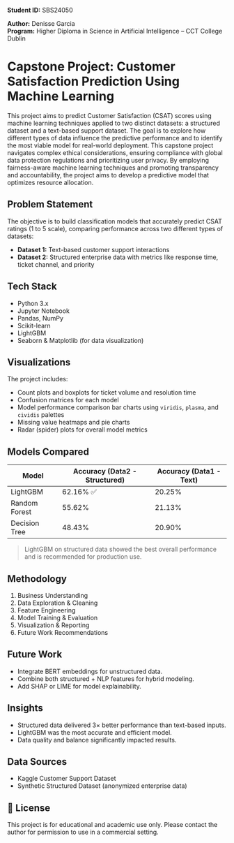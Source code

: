 
**Student ID:** SBS24050

**Author:** Denisse Garcia  
**Program:** Higher Diploma in Science in Artificial Intelligence – CCT College Dublin

# Capstone Project: Customer Satisfaction Prediction Using Machine Learning

This project aims to predict Customer Satisfaction (CSAT) scores using machine learning techniques applied to two distinct datasets: a structured dataset and a text-based support dataset. The goal is to explore how different types of data influence the predictive performance and to identify the most viable model for real-world deployment.
This capstone project navigates complex ethical considerations, ensuring compliance with global data protection regulations and prioritizing user privacy. By employing fairness-aware machine learning techniques and promoting transparency and accountability, the project aims to develop a predictive model that optimizes resource allocation. 

## Problem Statement

The objective is to build classification models that accurately predict CSAT ratings (1 to 5 scale), comparing performance across two different types of datasets:
- **Dataset 1:** Text-based customer support interactions
- **Dataset 2:** Structured enterprise data with metrics like response time, ticket channel, and priority

## Tech Stack

- Python 3.x
- Jupyter Notebook
- Pandas, NumPy
- Scikit-learn
- LightGBM
- Seaborn & Matplotlib (for data visualization)

## Visualizations

The project includes:
- Count plots and boxplots for ticket volume and resolution time
- Confusion matrices for each model
- Model performance comparison bar charts using `viridis`, `plasma`, and `cividis` palettes
- Missing value heatmaps and pie charts
- Radar (spider) plots for overall model metrics

## Models Compared

| Model         | Accuracy (Data2 - Structured) | Accuracy (Data1 - Text) |
|---------------|------------------------|------------------|
| LightGBM      | 62.16% ✅               | 20.25%           |
| Random Forest | 55.62%                 | 21.13%           |
| Decision Tree | 48.43%                 | 20.90%           |

> LightGBM on structured data showed the best overall performance and is recommended for production use.

## Methodology

1. Business Understanding
2. Data Exploration & Cleaning
3. Feature Engineering
4. Model Training & Evaluation
5. Visualization & Reporting
6. Future Work Recommendations

## Future Work

- Integrate BERT embeddings for unstructured data.
- Combine both structured + NLP features for hybrid modeling.
- Add SHAP or LIME for model explainability.

## Insights

- Structured data delivered 3× better performance than text-based inputs.
- LightGBM was the most accurate and efficient model.
- Data quality and balance significantly impacted results.

## Data Sources

- Kaggle Customer Support Dataset  
- Synthetic Structured Dataset (anonymized enterprise data)

## 🧾 License

This project is for educational and academic use only. Please contact the author for permission to use in a commercial setting.



